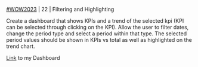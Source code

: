 [#WOW2023](https://workout-wednesday.com/2023w22tab/) | 22 | Filtering and Highlighting

Create a dashboard that shows KPIs and a trend of the selected kpi (KPI can be selected through clicking on the KPI). Allow the user to filter dates, change the period type and select a period within that type. The selected period values should be shown in KPIs vs total as well as highlighted on the trend chart.

[Link](https://public.tableau.com/shared/86BSWTT79?:display_count=n&:origin=viz_share_link) to my Dashboard
